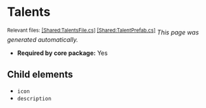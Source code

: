 # Talents
<sup>Relevant files: [[Shared:TalentsFile.cs]](https://github.com/Regalis11/Barotrauma/blob/master/Barotrauma/BarotraumaShared/SharedSource/ContentManagement/ContentFile/TalentsFile.cs) [[Shared:TalentPrefab.cs]](https://github.com/Regalis11/Barotrauma/blob/master/Barotrauma/BarotraumaShared/SharedSource/Characters/Talents/TalentPrefab.cs)</sup>
*This page was generated automatically.*

- **Required by core package:** Yes



## Child elements
- `icon`
- `description`

